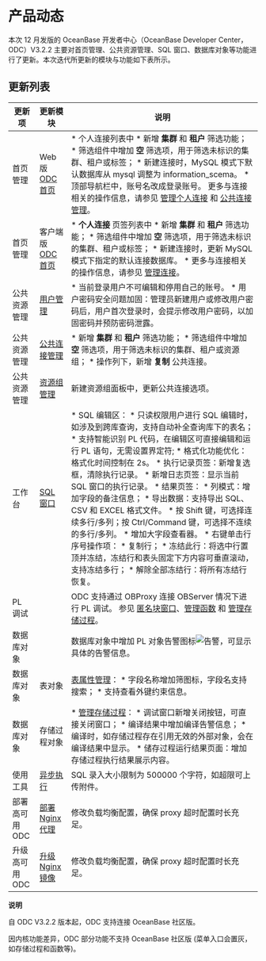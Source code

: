 产品动态 
=========================

本次 12 月发版的 OceanBase 开发者中心（OceanBase Developer Center，ODC）V3.2.2 主要对首页管理、公共资源管理、SQL 窗口、数据库对象等功能进行了更新。本次迭代所更新的模块与功能如下表所示。

更新列表 
-------------------------



|          更新项           |                            更新模块                             |                                                                                                                                                                                                                                                                                                                                                                                                                                                                                                                               说明                                                                                                                                                                                                                                                                                                                                                                                                                                                                                                                                |
|------------------------|-------------------------------------------------------------|-----------------------------------------------------------------------------------------------------------------------------------------------------------------------------------------------------------------------------------------------------------------------------------------------------------------------------------------------------------------------------------------------------------------------------------------------------------------------------------------------------------------------------------------------------------------------------------------------------------------------------------------------------------------------------------------------------------------------------------------------------------------------------------------------------------------------------------------------------------------------------------------------------------------------------------------------------------------------------------------------------------------------------------------------------------------|
| 首页管理                   | Web 版 [ODC 首页](../5.web-odc-user-guide/2.web-odc-homepage.md) | * 个人连接列表中 * 新增 **集群** 和 **租户** 筛选功能；   * 筛选组件中增加 **空** 筛选项，用于筛选未标识的集群、租户或标签；   * 新建连接时，MySQL 模式下默认数据库从 mysql 调整为 information_scema。     * 顶部导航栏中，账号名改成登录账号。 更多与连接相关的操作信息，请参见 [管理个人连接](../5.web-odc-user-guide/3.web-odc-connect-database/2.web-odc-manage-connections.md) 和 [公共连接管理](../5.web-odc-user-guide/4.web-odc-public-resource-management/3.web-odc-resource-management/1.web-odc-manage-public-connection.md)。                                                                                                                                                                                                                                                                                                                                                                                                                                                                                                                             |
| 首页管理                   | 客户端版 [ODC 首页](../6.client-odc-user-guide/2.client-odc-homepage.md)  | * **个人连接** 页签列表中 * 新增 **集群** 和 **租户** 筛选功能；   * 筛选组件中增加 **空** 筛选项，用于筛选未标识的集群、租户或标签；   * 新建连接时，更新 MySQL 模式下指定的默认连接数据库。     * 更多与连接相关的操作信息，请参见 [管理连接](../6.client-odc-user-guide/3.client-odc-connect-database/2.client-odc-manage-connections.md)。                                                                                                                                                                                                                                                                                                                                                                                                                                                                                                                                                                                                                                       |
| 公共资源管理                 | [用户管理](../5.web-odc-user-guide/4.web-odc-public-resource-management/2.web-odc-manage-members/1.web-odc-manage-users.md)         | * 当前登录用户不可编辑和停用自己的账号。   * 用户密码安全问题加固：管理员新建用户或修改用户密码后，用户首次登录时，会提示修改用户密码，以加固密码并预防密码泄露。                                                                                                                                                                                                                                                                                                                                                                                                                                                                                                                                                                                                                                                                                                                                                                                                                                                                                        |
| 公共资源管理                 | [公共连接管理](../5.web-odc-user-guide/4.web-odc-public-resource-management/3.web-odc-resource-management/1.web-odc-manage-public-connection.md)       | * 新增 **集群** 和 **租户** 筛选功能；   * 筛选组件中增加 **空** 筛选项，用于筛选未标识的集群、租户或资源组；   * 操作列下，新增 **复制** 公共连接。                                                                                                                                                                                                                                                                                                                                                                                                                                                                                                                                                                                                                                                                                                                                                                                                                                                |
| 公共资源管理                 | [资源组管理](../5.web-odc-user-guide/4.web-odc-public-resource-management/3.web-odc-resource-management/2.web-odc-manage-resource-groups.md)        | 新建资源组面板中，更新公共连接选项。                                                                                                                                                                                                                                                                                                                                                                                                                                                                                                                                                                                                                                                                                                                                                                                                                                                                                                                                                                                                                                              |
| 工作台                    | [SQL 窗口](../6.client-odc-user-guide/4.client-odc-use-workspace/2.client-odc-sql-window.md)       | * SQL 编辑区： * 只读权限用户进行 SQL 编辑时，如涉及到跨库查询，支持自动补全查询库下的表名；   * 支持智能识别 PL 代码，在编辑区可直接编辑和运行 PL 语句，无需设置界定符;   * 格式化功能优化：格式化时间控制在 2s。     * 执行记录页签：新增复选框，清除执行记录。   * 新增日志页签：显示当前 SQL 窗口的执行记录。   * 结果页签： * 列模式：增加字段的备注信息；   * 导出数据：支持导出 SQL、CSV 和 EXCEL 格式文件。   * 按 Shift 键，可选择连续多行/多列；按 Ctrl/Command 键，可选择不连续的多行/多列。   * 增加大字段查看器。   * 右键单击行序号操作项： * 复制行；   * 冻结此行：将选中行置顶并冻结，冻结行和表头固定下方内容可垂直滚动，支持冻结多行；   * 解除全部冻结行：将所有冻结行恢复。        |
| PL 调试                  |                                                             | ODC 支持通过 OBProxy 连接 OBServer 情况下进行 PL 调试。 参见 [匿名块窗口](../6.client-odc-user-guide/4.client-odc-use-workspace/3.client-odc-anonymous-block-window.md)、[管理函数](../6.client-odc-user-guide/9.client-odc-database-objects/3.client-odc-function-objects/3.client-odc-manage-functions.md) 和 [管理存储过程](../6.client-odc-user-guide/9.client-odc-database-objects/4.client-odc-stored-procedure-objects/3.client-odc-manage-stored-procedures.md)。                                                                                                                                                                                                                                                                                                                                                                                                                                                                                                                                                                                                                                                                                                                                                                                                                                  |
|  数据库对象 |                                                             | 数据库对象中增加 PL 对象告警图标![告警](https://help-static-aliyun-doc.aliyuncs.com/assets/img/zh-CN/8803538361/p361379.jpg)，可显示具体的告警信息。                                                                                                                                                                                                                                                                                                                                                                                                                                                                                                                                                                                                                                                                                                                                                                                                                                                                                                                                        |
|  数据库对象 | 表对象                                                         | [表属性管理](../6.client-odc-user-guide/9.client-odc-database-objects/1.client-odc-table-objects/4.client-odc-manage-table-attributes.md)： * 字段名称增加筛图标，字段名支持搜索；   * 支持查看外键约束信息。                                                                                                                                                                                                                                                                                                                                                                                                                                                                                                                                                                                                                                                                                                                                                                                                                                                                   |
|  数据库对象 | 存储过程对象                                                      | * [管理存储过程](../6.client-odc-user-guide/9.client-odc-database-objects/4.client-odc-stored-procedure-objects/3.client-odc-manage-stored-procedures.md)： * 调试窗口新增关闭按钮，可直接关闭窗口；   * 编译结果中增加编译告警信息；   * 编译时，如存储过程存在引用无效的外部对象，会在编译结果中显示。     * 储存过程运行结果页面：增加存储过程执行结果展示内容。                                                                                                                                                                                                                                                                                                                                                                                                                                                                                                                                                                                                                                                                  |
| 使用工具                   | [异步执行](../6.client-odc-user-guide/5.client-odc-use-tools/3.client-odc-asynchronous-execution.md)         | SQL 录入大小限制为 500000 个字符，如超限可上传附件。                                                                                                                                                                                                                                                                                                                                                                                                                                                                                                                                                                                                                                                                                                                                                                                                                                                                                                                                                                                                                                |
| 部署高可用 ODC              | [部署 Nginx 代理](../7.deployment-guide/4.deploy-the-ha-odc/4.deploy-nginx-proxy.md)  | 修改负载均衡配置，确保 proxy 超时配置时长充足。                                                                                                                                                                                                                                                                                                                                                                                                                                                                                                                                                                                                                                                                                                                                                                                                                                                                                                                                                                                                                                     |
| 升级高可用 ODC              | [升级 Nginx 镜像](../8.upgrade-guide/4.upgrade-high-availability-odc/4.upgrade-nginx-image.md)  | 修改负载均衡配置，确保 proxy 超时配置时长充足。                                                                                                                                                                                                                                                                                                                                                                                                                                                                                                                                                                                                                                                                                                                                                                                                                                                                                                                                                                                                                                     |


**说明**



自 ODC V3.2.2 版本起，ODC 支持连接 OceanBase 社区版。

因内核功能差异，ODC 部分功能不支持 OceanBase 社区版 (菜单入口会置灰，如存储过程和函数等)。
